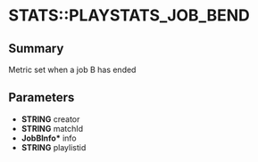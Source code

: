 # STATS::PLAYSTATS_JOB_BEND

## Summary
Metric set when a job B has ended

## Parameters
* **STRING** creator
* **STRING** matchId
* **JobBInfo\*** info
* **STRING** playlistid